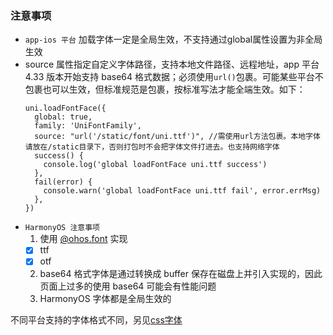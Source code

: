 <!-- ## uni.loadFontFace(options) @loadfontface -->

<!-- UTSAPIJSON.loadFontFace.name -->

<!-- UTSAPIJSON.loadFontFace.description -->

<!-- UTSAPIJSON.loadFontFace.compatibility -->

<!-- UTSAPIJSON.loadFontFace.param -->

<!-- UTSAPIJSON.loadFontFace.returnValue -->

### 注意事项
- `app-ios 平台` 加载字体一定是全局生效，不支持通过global属性设置为非全局生效
- source 属性指定自定义字体路径，支持本地文件路径、远程地址，app 平台 4.33 版本开始支持 base64 格式数据；必须使用`url()`包裹。可能某些平台不包裹也可以生效，但标准规范是包裹，按标准写法才能全端生效。如下：
  ```uts
  uni.loadFontFace({
    global: true,
    family: 'UniFontFamily',
    source: "url('/static/font/uni.ttf')", //需使用url方法包裹。本地字体请放在/static目录下，否则打包时不会把字体文件打进去。也支持网络字体
    success() {
      console.log('global loadFontFace uni.ttf success')
    },
    fail(error) {
      console.warn('global loadFontFace uni.ttf fail', error.errMsg)
    },
  })
  ```
- `HarmonyOS 注意事项`
  1. 使用 [@ohos.font](https://developer.huawei.com/consumer/cn/doc/harmonyos-references-V13/js-apis-font-V13?ha_source=Dcloud&ha_sourceId=89000448) 实现
    - [x] ttf
    - [x] otf
  2. base64 格式字体是通过转换成 buffer 保存在磁盘上并引入实现的，因此页面上过多的使用 base64 可能会有性能问题
  3. HarmonyOS 字体都是全局生效的

不同平台支持的字体格式不同，另见[css字体](../css/font-family.md)

<!-- UTSAPIJSON.loadFontFace.example -->

<!-- UTSAPIJSON.loadFontFace.tutorial -->

<!-- UTSAPIJSON.general_type.name -->

<!-- UTSAPIJSON.general_type.param -->
